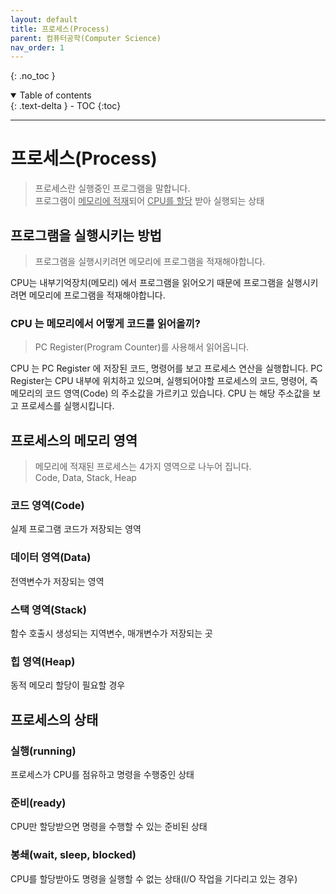 ```yaml
---
layout: default
title: 프로세스(Process)
parent: 컴퓨터공학(Computer Science)
nav_order: 1
---
```


{: .no_toc }
<details open markdown="block">
  <summary>
    Table of contents
  </summary>
  {: .text-delta }
- TOC
{:toc}
</details>

---

# 프로세스(Process)
> 프로세스란 실행중인 프로그램을 말합니다.  
> 프로그램이 <u>메모리에 적재</u>되어 <u>CPU를 할당</u> 받아 실행되는 상태

## 프로그램을 실행시키는 방법
> 프로그램을 실행시키려면 메모리에 프로그램을 적재해야합니다.

CPU는 내부기억장치(메모리) 에서 프로그램을 읽어오기 때문에
프로그램을 실행시키려면 메모리에 프로그램을 적재해야합니다.

### CPU 는 메모리에서 어떻게 코드를 읽어올끼?
> PC Register(Program Counter)를 사용해서 읽어옵니다.

CPU 는 PC Register 에 저장된 코드, 명령어를 보고 프로세스 연산을 실행합니다.
PC Register는 CPU 내부에 위치하고 있으며, 실행되어야할 프로세스의 코드, 명령어,
즉 메모리의 코드 영역(Code) 의 주소값을 가르키고 있습니다.
CPU 는 해당 주소값을 보고 프로세스를 실행시킵니다.

## 프로세스의 메모리 영역
> 메모리에 적재된 프로세스는 4가지 영역으로 나누어 집니다.  
> Code, Data, Stack, Heap

### 코드 영역(Code)
실제 프로그램 코드가 저장되는 영역

### 데이터 영역(Data)
전역변수가 저장되는 영역

### 스택 영역(Stack)
함수 호출시 생성되는 지역변수, 매개변수가 저장되는 곳

### 힙 영역(Heap)
동적 메모리 할당이 필요할 경우

## 프로세스의 상태
### 실행(running)
프로세스가 CPU를 점유하고 명령을 수행중인 상태

### 준비(ready)
CPU만 할당받으면 명령을 수행할 수 있는 준비된 상태

### 봉쇄(wait, sleep, blocked)
CPU를 할당받아도 명령을 실행할 수 없는 상태(I/O 작업을 기다리고 있는 경우)


